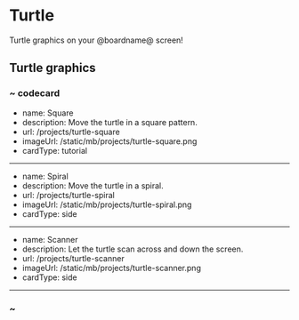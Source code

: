 # Turtle

Turtle graphics on your @boardname@ screen!

## Turtle graphics

### ~ codecard
* name: Square
* description: Move the turtle in a square pattern.
* url: /projects/turtle-square
* imageUrl: /static/mb/projects/turtle-square.png
* cardType: tutorial
---
* name: Spiral
* description: Move the turtle in a spiral.
* url: /projects/turtle-spiral
* imageUrl: /static/mb/projects/turtle-spiral.png
* cardType: side
---
* name: Scanner
* description: Let the turtle scan across and down the screen.
* url: /projects/turtle-scanner
* imageUrl: /static/mb/projects/turtle-scanner.png
* cardType: side
---
### ~
